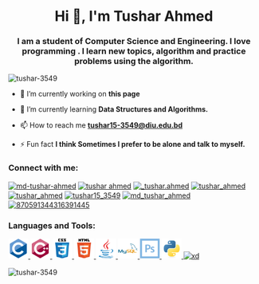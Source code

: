 <h1 align="center">Hi 👋, I'm Tushar Ahmed</h1>
<h3 align="center">I am a student of Computer Science and Engineering. I love programming . I learn new topics, algorithm and practice problems using the algorithm.</h3>

<p align="left"> <img src="https://komarev.com/ghpvc/?username=tushar-3549&label=Profile%20views&color=0e75b6&style=flat" alt="tushar-3549" /> </p>

- 🔭 I’m currently working on **this page**

- 🌱 I’m currently learning **Data Structures and Algorithms.**

- 📫 How to reach me **tushar15-3549@diu.edu.bd**

- ⚡ Fun fact **I think Sometimes I prefer to be alone and talk to myself.**

<h3 align="left">Connect with me:</h3>
<p align="left">
<a href="https://linkedin.com/in/md-tushar-ahmed" target="blank"><img align="center" src="https://raw.githubusercontent.com/rahuldkjain/github-profile-readme-generator/master/src/images/icons/Social/linked-in-alt.svg" alt="md-tushar-ahmed" height="30" width="40" /></a>
<a href="https://fb.com/tushar ahmed" target="blank"><img align="center" src="https://raw.githubusercontent.com/rahuldkjain/github-profile-readme-generator/master/src/images/icons/Social/facebook.svg" alt="tushar ahmed" height="30" width="40" /></a>
<a href="https://instagram.com/_tushar.ahmed" target="blank"><img align="center" src="https://raw.githubusercontent.com/rahuldkjain/github-profile-readme-generator/master/src/images/icons/Social/instagram.svg" alt="_tushar.ahmed" height="30" width="40" /></a>
<a href="https://www.youtube.com/c/tushar_ahmed" target="blank"><img align="center" src="https://raw.githubusercontent.com/rahuldkjain/github-profile-readme-generator/master/src/images/icons/Social/youtube.svg" alt="tushar_ahmed" height="30" width="40" /></a>
<a href="https://www.codechef.com/users/tushar_ahmed" target="blank"><img align="center" src="https://cdn.jsdelivr.net/npm/simple-icons@3.1.0/icons/codechef.svg" alt="tushar_ahmed" height="30" width="40" /></a>
<a href="https://www.hackerrank.com/tushar15_3549" target="blank"><img align="center" src="https://raw.githubusercontent.com/rahuldkjain/github-profile-readme-generator/master/src/images/icons/Social/hackerrank.svg" alt="tushar15_3549" height="30" width="40" /></a>
<a href="https://codeforces.com/profile/md_tushar_ahmed" target="blank"><img align="center" src="https://raw.githubusercontent.com/rahuldkjain/github-profile-readme-generator/master/src/images/icons/Social/codeforces.svg" alt="md_tushar_ahmed" height="30" width="40" /></a>
<a href="https://discord.gg/870591344316391445" target="blank"><img align="center" src="https://raw.githubusercontent.com/rahuldkjain/github-profile-readme-generator/master/src/images/icons/Social/discord.svg" alt="870591344316391445" height="30" width="40" /></a>
</p>

<h3 align="left">Languages and Tools:</h3>
<p align="left"> <a href="https://www.cprogramming.com/" target="_blank" rel="noreferrer"> <img src="https://raw.githubusercontent.com/devicons/devicon/master/icons/c/c-original.svg" alt="c" width="40" height="40"/> </a> <a href="https://www.w3schools.com/cpp/" target="_blank" rel="noreferrer"> <img src="https://raw.githubusercontent.com/devicons/devicon/master/icons/cplusplus/cplusplus-original.svg" alt="cplusplus" width="40" height="40"/> </a> <a href="https://www.w3schools.com/css/" target="_blank" rel="noreferrer"> <img src="https://raw.githubusercontent.com/devicons/devicon/master/icons/css3/css3-original-wordmark.svg" alt="css3" width="40" height="40"/> </a> <a href="https://www.w3.org/html/" target="_blank" rel="noreferrer"> <img src="https://raw.githubusercontent.com/devicons/devicon/master/icons/html5/html5-original-wordmark.svg" alt="html5" width="40" height="40"/> </a> <a href="https://www.java.com" target="_blank" rel="noreferrer"> <img src="https://raw.githubusercontent.com/devicons/devicon/master/icons/java/java-original.svg" alt="java" width="40" height="40"/> </a> <a href="https://www.mysql.com/" target="_blank" rel="noreferrer"> <img src="https://raw.githubusercontent.com/devicons/devicon/master/icons/mysql/mysql-original-wordmark.svg" alt="mysql" width="40" height="40"/> </a> <a href="https://www.photoshop.com/en" target="_blank" rel="noreferrer"> <img src="https://raw.githubusercontent.com/devicons/devicon/master/icons/photoshop/photoshop-line.svg" alt="photoshop" width="40" height="40"/> </a> <a href="https://www.python.org" target="_blank" rel="noreferrer"> <img src="https://raw.githubusercontent.com/devicons/devicon/master/icons/python/python-original.svg" alt="python" width="40" height="40"/> </a> <a href="https://www.adobe.com/products/xd.html" target="_blank" rel="noreferrer"> <img src="https://cdn.worldvectorlogo.com/logos/adobe-xd.svg" alt="xd" width="40" height="40"/> </a> </p>

<p><img align="center" src="https://github-readme-stats.vercel.app/api/top-langs?username=tushar-3549&show_icons=true&locale=en&layout=compact" alt="tushar-3549" /></p>
